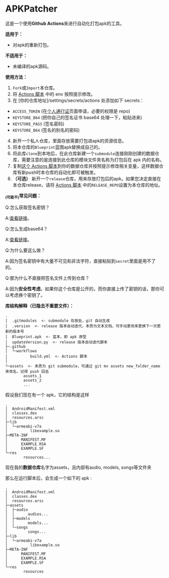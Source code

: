 # APKPatcher
这是一个使用**Github Actions**来进行自动化打包apk的工具。

**适用于：**
* 对apk的重新打包。

**不适用于：**
* 未编译的apk源码。

**使用方法：**
1. ``Fork``或``Import``本仓库。
2. 将 [Actions 脚本](https://github.com/shacha086/APKPatcher/blob/main/.github/workflows/build.yml) 中的 env 按照提示修改。
3. 在 [你的仓库地址]/settings/secrets/actions 处添加如下 secrets：
* ``ACCESS_TOKEN`` (在[个人通行证](https://github.com/settings/tokens)页面申请，必要的权限是 repo)
* ``KEYSTORE_B64`` (把你自己的签名证书 base64 处理一下，粘贴进来)
* ``KEYSTORE_PASS`` (签名密码)
* ``KEYSTORE_B64`` (签名的别名的密码)
4. 新开一个私人仓库，里面存放需要打包进apk的资源信息。
5. 将本仓库的``Blueprint``蓝图apk替换成自己的。
6. 将此库``clone``到本地后，在此仓库新建一个``submodule``连接刚刚创建的数据仓库，需要注意的是连接到此仓库的模块文件夹名称为打包后在 apk 内的名称。
7. 复制[这个 Actions 脚本](https://github.com/shacha086/APKPatcher/blob/assets/.github/workflows/dispatch_event.yml)到你的数据仓库并按照提示修改相关变量，这样数据仓库有新push时本仓库的自动化即可被触发。
8. **（可选）** 新开一个``release``仓库，用来存放打包后的apk。如果您决定直接在本仓库release，请将 [Actions 脚本](https://github.com/shacha086/APKPatcher/blob/main/.github/workflows/build.yml) 中的``RELEASE_REPO``设置为本仓库的地址。

**<sub>(可能不)</sub>常见问题：**

Q:怎么获取签名密钥？

A:[查看链接](https://developer.android.com/studio/command-line/apksigner)。

Q:怎么生成base64？

A:[查看链接](https://base64.supfree.net/)。

Q:为什么要这么做？

A:因为签名密钥中有大量不可见和非法字符，直接粘贴到``secret``里面是用不了的。

Q:那为什么不直接把签名文件上传到仓库？

A:因为**安全性考虑**。如果你这个仓库是公开的，而你直接上传了密钥的话，那你可以考虑换个密钥了。

**库结构解释（已隐去不重要文件）：**

```
.
│  .gitmodules  <- submodule 存放处，git 自动生成
│  .version  <- release 版本自动迭代，本质为文本文档，可手动更改来更换下一次更新的版本号
│  Blueprint.apk  <- 蓝本，即 apk 原型
│  updateVersion.py  <- release 版本自动迭代脚本
├─.github
│  └─workflows
│          build.yml  <- Actions 脚本
│          
└─assets  <- 本质为 git submodule，可通过 git mv assets new_folder_name 来改名，记得 push 回去
        assets_1
        assets_2
        ...
```

假设我们现在有一个 apk，它的结构是这样
```
.
│  AndroidManifest.xml
│  classes.dex
│  resources.arsc
├─lib
│  └─armeabi-v7a
│          libexample.so
├─META-INF
│      MANIFEST.MF
│      EXAMPLE.RSA
│      EXAMPLE.SF
└─res
        resources...
```
现在我的**数据仓库**名字为assets，且内部有audio, models, songs等文件夹
<!-- 我随便写的，不要出警（） -->
那么在运行脚本后，会生成一个如下的 apk :
```
.
│  AndroidManifest.xml
│  classes.dex
│  resources.arsc
├─assets
│  ├─audio
│  │      audios...
│  ├─models
│  │      models...
│  └─songs
│         songs...
├─lib
│  └─armeabi-v7a
│          libexample.so
├─META-INF
│      MANIFEST.MF
│      EXAMPLE.RSA
│      EXAMPLE.SF
└─res
        resources
```
